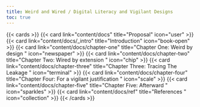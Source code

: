 ```yaml
---
title: Weird and Wired / Digital Literacy and Vigilant Designs
toc: true
---
```


{{< cards >}}
  	{{< card link="content/docs" title="Proposal" icon="user" >}}
	{{< card link="content/docs/_intro" title="Introduction" icon="book-open" >}}
	{{< card link="content/docs/chapter-one" title="Chapter One: Weird by design " icon="newspaper" >}}
	{{< card link="content/docs/chapter-two" title="Chapter Two: Wired by extension " icon="chip" >}}
	{{< card link="content/docs/chapter-three" title="Chapter Three: Tracing The Leakage " icon="terminal" >}}
	{{< card link="content/docs/chapter-four" title="Chapter Four: For a vigilant justification " icon="scale" >}}
	{{< card link="content/docs/chapter-five" title="Chapter Five: Afterward " icon="sparkles" >}}
	{{< card link="content/docs/ref" title="References " icon="collection" >}}
{{< /cards >}}

